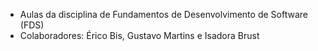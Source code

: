 - Aulas da disciplina de Fundamentos de Desenvolvimento de Software (FDS)
- Colaboradores: Érico Bis, Gustavo Martins e Isadora Brust

